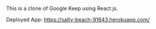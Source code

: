 This is a clone of Google Keep using React.js. 

Deployed App: https://salty-beach-91643.herokuapp.com/
